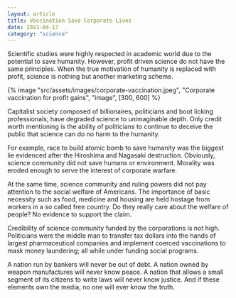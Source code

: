 ```yaml
---
layout: article
title: Vaccination Save Corporate Lives
date: 2021-04-17
category: "science"
---
```


Scientific studies were highly respected in academic world due to the potential to save humanity. However, profit driven science do not have the same principles. When the true motivation of humanity is replaced with profit, science is nothing but another marketing scheme.

<!-- excerpt -->

{% image "src/assets/images/corporate-vaccination.jpeg", "Corporate vaccination for profit gains", "image", [300, 600] %}

Capitalist society composed of billionaires, politicians and boot licking professionals; have degraded science to unimaginable depth. Only credit worth mentioning is the ability of politicians to continue to deceive the public that science can do no harm to the humanity.

For example, race to build atomic bomb to save humanity was the biggest lie evidenced after the Hiroshima and Nagasaki destruction. Obviously, science community did not save humans or environment. Morality was eroded enough to serve the interest of corporate warfare.

At the same time, science community and ruling powers did not pay attention to the social welfare of Americans. The importance of basic necessity such as food, medicine and housing are held hostage from workers in a so called free country. Do they really care about the welfare of people? No evidence to support the claim.

Credibility of science community funded by the corporations is not high. Politicians were the middle man to transfer tax dollars into the hands of largest pharmaceutical companies and implement coerced vaccinations to mask money laundering; all while under funding social programs.

A nation run by bankers will never be out of debt. A nation owned by weapon manufactures will never know peace. A nation that allows a small segment of its citizens to write laws will never know justice. And if these elements own the media, no one will ever know the truth.
